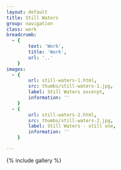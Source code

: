 ```yaml
---
layout: default
title: Still Waters
group: navigation
class: work
breadcrumb:
  - {
  		text: 'Work',
  		title: 'Work',
  		url: '..'
	}
images:
  - {
		url: still-waters-1.html, 
		src: thumbs/still-waters-1.jpg,
		label: Still Waters excerpt,
		information: ''
	}
  - {
		url: still-waters-2.html, 
		src: thumbs/still-waters-2.jpg,
		label: Still Waters - still one,
		information: ''
	}

---
```


{% include gallery %}
